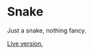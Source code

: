 # Snake

Just a snake, nothing fancy.

<a href="https://fairlytales.github.io/Snake/">Live version.</a>